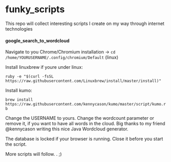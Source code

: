 # funky_scripts



This repo will collect interesting scripts I create on my way through internet technologies

#### google_search_to_wordcloud

Navigate to you Chrome/Chromium installation -> 
`cd /home/YOURUSERNAME/.config/chromium/Default`
(linux)

Install linuxbrew if youre under linux: 

`ruby -e "$(curl -fsSL https://raw.githubusercontent.com/Linuxbrew/install/master/install)"`

Install kumo: 

`brew install https://raw.githubusercontent.com/kennycason/kumo/master/script/kumo.rb`

Change the USERNAME to yours. Change the wordcount parameter or remove it, if you want to have all words in the cloud.
Big thanks to my friend @kennycason writing this nice Java Wordcloud generator.

The database is locked if your browser is running. Close it before you start the script.

More scripts will follow. . ;)
